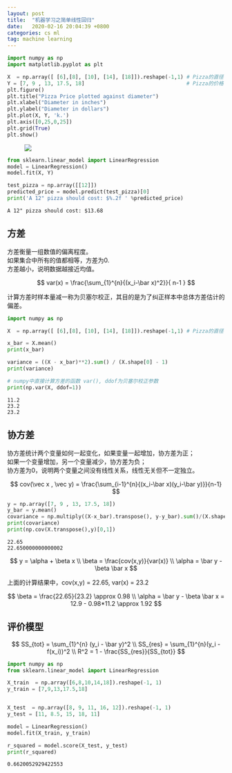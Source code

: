 ```yaml
---
layout: post
title:  "机器学习之简单线性回归"
date:   2020-02-16 20:04:39 +0800
categories: cs ml
tag: machine learning
---
```


<script type="text/javascript" src="http://cdn.mathjax.org/mathjax/latest/MathJax.js?config=default"></script>


```python
import numpy as np
import matplotlib.pyplot as plt
```


```python
X  = np.array([ [6],[8], [10], [14], [18]]).reshape(-1,1) # Pizza的直径
Y = [7, 9 , 13, 17.5, 18]                                 # Pizza的价格
plt.figure()
plt.title("Pizza Price plotted against diameter")
plt.xlabel("Diameter in inches")
plt.ylabel("Diameter in dollars")
plt.plot(X, Y, 'k.')
plt.axis([0,25,0,25])
plt.grid(True)
plt.show()
```

<figure>
<a><img src="{{site.url}}/images/4.png"></a>
</figure>

```python
from sklearn.linear_model import LinearRegression
model = LinearRegression()
model.fit(X, Y)

test_pizza = np.array([[12]])
predicted_price = model.predict(test_pizza)[0]
print('A 12" pizza should cost: $%.2f ' %predicted_price)
```

    A 12" pizza should cost: $13.68 


## 方差

方差衡量一组数值的偏离程度。  
如果集合中所有的值都相等，方差为0.  
方差越小，说明数据越接近均值。

$$
    var(x) = \frac{\sum_{1}^{n}{(x_i-\bar x)^2}}{ n-1 }
$$
 
 计算方差时样本量减一称为贝塞尔校正，其目的是为了纠正样本中总体方差估计的偏差。



```python
import numpy as np

X  = np.array([ [6],[8], [10], [14], [18]]).reshape(-1,1) # Pizza的直径

x_bar = X.mean()
print(x_bar)

variance = ((X - x_bar)**2).sum() / (X.shape[0] - 1)
print(variance)

# numpy中直接计算方差的函数 var(), ddof为贝塞尔校正参数
print(np.var(X, ddof=1))
```

    11.2
    23.2
    23.2


## 协方差

协方差统计两个变量如何一起变化，如果变量一起增加，协方差为正；  
如果一个变量增加，另一个变量减少，协方差为负；  
协方差为0，说明两个变量之间没有线性关系，线性无关但不一定独立。

$$
cov(\vec x , \vec y) = \frac{\sum_{i-1}^{n}{(x_i-\bar x)(y_i-\bar y)}}{n-1}
$$




```python
y = np.array([7, 9 , 13, 17.5, 18])
y_bar = y.mean()
covariance = np.multiply((X-x_bar).transpose(), y-y_bar).sum()/(X.shape[0]-1)
print(covariance)
print(np.cov(X.transpose(),y)[0,1])
```

    22.65
    22.650000000000002


$$
y = \alpha + \beta x 
\\ 
\beta = \frac{cov(x,y)}{var(x)}
\\
\alpha = \bar y - \beta \bar x
$$

上面的计算结果中，cov(x,y) = 22.65, var(x) = 23.2 

$$
 \beta = \frac{22.65}{23.2} \approx 0.98
 \\
 \alpha = \bar y - \beta \bar x = 12.9 - 0.98*11.2 \approx 1.92
$$

## 评价模型

$$
SS_{tot} = \sum_{1}^{n} (y_i  - \bar y)^2  
\\
SS_{res} = \sum_{1}^{n}(y_i - f(x_i))^2  
\\
R^2 = 1 - \frac{SS_{res}}{SS_{tot}}  
$$ 


```python
import numpy as np
from sklearn.linear_model import LinearRegression

X_train  = np.array([6,8,10,14,18]).reshape(-1, 1)
y_train = [7,9,13,17.5,18]


X_test  = np.array([8, 9, 11, 16, 12]).reshape(-1, 1)
y_test = [11, 8.5, 15, 18, 11]

model = LinearRegression()
model.fit(X_train, y_train)

r_squared = model.score(X_test, y_test)
print(r_squared)
```

    0.6620052929422553

